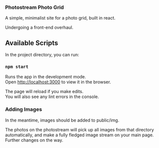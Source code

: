 ### Photostream Photo Grid

A simple, minimalist site for a photo grid, built in react.

Undergoing a front-end overhaul.

## Available Scripts

In the project directory, you can run:

### `npm start`

Runs the app in the development mode.<br />
Open [http://localhost:3000](http://localhost:3000) to view it in the browser.

The page will reload if you make edits.<br />
You will also see any lint errors in the console.

### Adding Images

In the meantime, images should be added to public/img.

The photos on the photostream will pick up all images from that directory automatically, and make a fully fledged image stream on your main page. Further changes on the way.
